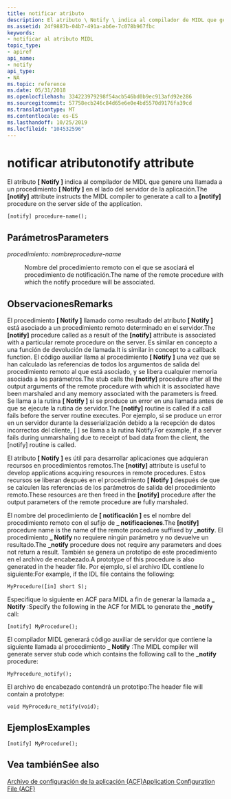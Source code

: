 ```yaml
---
title: notificar atributo
description: El atributo \ Notify \ indica al compilador de MIDL que genere una llamada a un procedimiento \ Notify \ en el lado servidor de la aplicación.
ms.assetid: 24f9887b-04b7-491a-ab6e-7c078b967fbc
keywords:
- notificar al atributo MIDL
topic_type:
- apiref
api_name:
- notify
api_type:
- NA
ms.topic: reference
ms.date: 05/31/2018
ms.openlocfilehash: 334223979298f54acb546bd0b9ec913afd92e286
ms.sourcegitcommit: 57758ecb246c84d65e6e0e4bd5570d9176fa39cd
ms.translationtype: MT
ms.contentlocale: es-ES
ms.lasthandoff: 10/25/2019
ms.locfileid: "104532596"
---
```

# <a name="notify-attribute"></a><span data-ttu-id="c39df-104">notificar atributo</span><span class="sxs-lookup"><span data-stu-id="c39df-104">notify attribute</span></span>

<span data-ttu-id="c39df-105">El atributo **\[ Notify \]** indica al compilador de MIDL que genere una llamada a un procedimiento **\[ Notify \]** en el lado del servidor de la aplicación.</span><span class="sxs-lookup"><span data-stu-id="c39df-105">The **\[notify\]** attribute instructs the MIDL compiler to generate a call to a **\[notify\]** procedure on the server side of the application.</span></span>

``` syntax
[notify] procedure-name();
```

## <a name="parameters"></a><span data-ttu-id="c39df-106">Parámetros</span><span class="sxs-lookup"><span data-stu-id="c39df-106">Parameters</span></span>

<dl> <dt>

<span data-ttu-id="c39df-107">*procedimiento: nombre*</span><span class="sxs-lookup"><span data-stu-id="c39df-107">*procedure-name*</span></span> 
</dt> <dd>

<span data-ttu-id="c39df-108">Nombre del procedimiento remoto con el que se asociará el procedimiento de notificación.</span><span class="sxs-lookup"><span data-stu-id="c39df-108">The name of the remote procedure with which the notify procedure will be associated.</span></span>

</dd> </dl>

## <a name="remarks"></a><span data-ttu-id="c39df-109">Observaciones</span><span class="sxs-lookup"><span data-stu-id="c39df-109">Remarks</span></span>

<span data-ttu-id="c39df-110">El procedimiento **\[ Notify \]** llamado como resultado del atributo **\[ Notify \]** está asociado a un procedimiento remoto determinado en el servidor.</span><span class="sxs-lookup"><span data-stu-id="c39df-110">The **\[notify\]** procedure called as a result of the **\[notify\]** attribute is associated with a particular remote procedure on the server.</span></span> <span data-ttu-id="c39df-111">Es similar en concepto a una función de devolución de llamada.</span><span class="sxs-lookup"><span data-stu-id="c39df-111">It is similar in concept to a callback function.</span></span> <span data-ttu-id="c39df-112">El código auxiliar llama al procedimiento **\[ Notify \]** una vez que se han calculado las referencias de todos los argumentos de salida del procedimiento remoto al que está asociado, y se libera cualquier memoria asociada a los parámetros.</span><span class="sxs-lookup"><span data-stu-id="c39df-112">The stub calls the **\[notify\]** procedure after all the output arguments of the remote procedure with which it is associated have been marshaled and any memory associated with the parameters is freed.</span></span> <span data-ttu-id="c39df-113">Se llama a la rutina **\[ Notify \]** si se produce un error en una llamada antes de que se ejecute la rutina de servidor.</span><span class="sxs-lookup"><span data-stu-id="c39df-113">The **\[notify\]** routine is called if a call fails before the server routine executes.</span></span> <span data-ttu-id="c39df-114">Por ejemplo, si se produce un error en un servidor durante la desserialización debido a la recepción de datos incorrectos del cliente, \[ \] se llama a la rutina Notify.</span><span class="sxs-lookup"><span data-stu-id="c39df-114">For example, if a server fails during unmarshaling due to receipt of bad data from the client, the \[notify\] routine is called.</span></span>

<span data-ttu-id="c39df-115">El atributo **\[ Notify \]** es útil para desarrollar aplicaciones que adquieran recursos en procedimientos remotos.</span><span class="sxs-lookup"><span data-stu-id="c39df-115">The **\[notify\]** attribute is useful to develop applications acquiring resources in remote procedures.</span></span> <span data-ttu-id="c39df-116">Estos recursos se liberan después en el procedimiento **\[ Notify \]** después de que se calculen las referencias de los parámetros de salida del procedimiento remoto.</span><span class="sxs-lookup"><span data-stu-id="c39df-116">These resources are then freed in the **\[notify\]** procedure after the output parameters of the remote procedure are fully marshaled.</span></span>

<span data-ttu-id="c39df-117">El nombre del procedimiento de **\[ notificación \]** es el nombre del procedimiento remoto con el sufijo de **\_ notificaciones**.</span><span class="sxs-lookup"><span data-stu-id="c39df-117">The **\[notify\]** procedure name is the name of the remote procedure suffixed by **\_notify**.</span></span> <span data-ttu-id="c39df-118">El procedimiento **\_ Notify** no requiere ningún parámetro y no devuelve un resultado.</span><span class="sxs-lookup"><span data-stu-id="c39df-118">The **\_notify** procedure does not require any parameters and does not return a result.</span></span> <span data-ttu-id="c39df-119">También se genera un prototipo de este procedimiento en el archivo de encabezado.</span><span class="sxs-lookup"><span data-stu-id="c39df-119">A prototype of this procedure is also generated in the header file.</span></span> <span data-ttu-id="c39df-120">Por ejemplo, si el archivo IDL contiene lo siguiente:</span><span class="sxs-lookup"><span data-stu-id="c39df-120">For example, if the IDL file contains the following:</span></span>

``` syntax
MyProcedure([in] short S);
```

<span data-ttu-id="c39df-121">Especifique lo siguiente en ACF para MIDL a fin de generar la llamada a **\_ Notify** :</span><span class="sxs-lookup"><span data-stu-id="c39df-121">Specify the following in the ACF for MIDL to generate the **\_notify** call:</span></span>

``` syntax
[notify] MyProcedure();
```

<span data-ttu-id="c39df-122">El compilador MIDL generará código auxiliar de servidor que contiene la siguiente llamada al procedimiento **\_ Notify** :</span><span class="sxs-lookup"><span data-stu-id="c39df-122">The MIDL compiler will generate server stub code which contains the following call to the **\_notify** procedure:</span></span>

``` syntax
MyProcedure_notify();
```

<span data-ttu-id="c39df-123">El archivo de encabezado contendrá un prototipo:</span><span class="sxs-lookup"><span data-stu-id="c39df-123">The header file will contain a prototype:</span></span>

``` syntax
void MyProcedure_notify(void);
```

## <a name="examples"></a><span data-ttu-id="c39df-124">Ejemplos</span><span class="sxs-lookup"><span data-stu-id="c39df-124">Examples</span></span>

``` syntax
[notify] MyProcedure();
```

## <a name="see-also"></a><span data-ttu-id="c39df-125">Vea también</span><span class="sxs-lookup"><span data-stu-id="c39df-125">See also</span></span>

<dl> <dt>

[<span data-ttu-id="c39df-126">Archivo de configuración de la aplicación (ACF)</span><span class="sxs-lookup"><span data-stu-id="c39df-126">Application Configuration File (ACF)</span></span>](application-configuration-file-acf-.md)
</dt> </dl>

 

 




